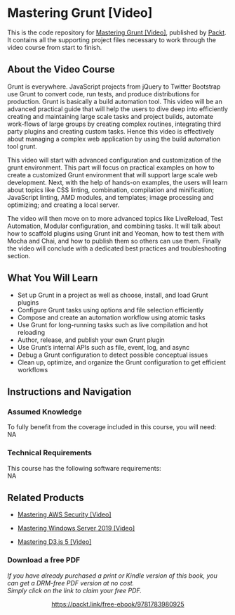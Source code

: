 # Mastering Grunt [Video]
This is the code repository for [Mastering Grunt [Video]](https://www.packtpub.com/web-development/mastering-grunt-video?utm_source=github&utm_medium=repository&utm_campaign=9781785281617), published by [Packt](https://www.packtpub.com/?utm_source=github). It contains all the supporting project files necessary to work through the video course from start to finish.
## About the Video Course
Grunt is everywhere. JavaScript projects from jQuery to Twitter Bootstrap use Grunt to convert code, run tests, and produce distributions for production. Grunt is basically a build automation tool. This video will be an advanced practical guide that will help the users to dive deep into efficiently creating and maintaining large scale tasks and project builds, automate work-flows of large groups by creating complex routines, integrating third party plugins and creating custom tasks. Hence this video is effectively about managing a complex web application by using the build automation tool grunt.

This video will start with advanced configuration and customization of the grunt environment. This part will focus on practical examples on how to create a customized Grunt environment that will support large scale web development. Next, with the help of hands-on examples, the users will learn about topics like CSS linting, combination, compilation and minification; JavaScript linting, AMD modules, and templates; image processing and optimizing; and creating a local server.

The video will then move on to more advanced topics like LiveReload, Test Automation, Modular configuration, and combining tasks. It will talk about how to scaffold plugins using Grunt init and Yeoman, how to test them with Mocha and Chai, and how to publish them so others can use them. Finally the video will conclude with a dedicated best practices and troubleshooting section.

<H2>What You Will Learn</H2>
<DIV class=book-info-will-learn-text>
<UL>
<LI>Set up Grunt in a project as well as choose, install, and load Grunt plugins 
<LI>Configure Grunt tasks using options and file selection efficiently 
<LI>Compose and create an automation workflow using atomic tasks 
<LI>Use Grunt for long-running tasks such as live compilation and hot reloading 
<LI>Author, release, and publish your own Grunt plugin 
<LI>Use Grunt’s internal APIs such as file, event, log, and async 
<LI>Debug a Grunt configuration to detect possible conceptual issues 
<LI>Clean up, optimize, and organize the Grunt configuration to get efficient workflows </LI></UL></DIV>

## Instructions and Navigation
### Assumed Knowledge
To fully benefit from the coverage included in this course, you will need:<br/>
NA
### Technical Requirements
This course has the following software requirements:<br/>
NA

## Related Products
* [Mastering AWS Security [Video]]()

* [Mastering Windows Server 2019 [Video]]()

* [Mastering D3.js 5 [Video]]()

### Download a free PDF

 <i>If you have already purchased a print or Kindle version of this book, you can get a DRM-free PDF version at no cost.<br>Simply click on the link to claim your free PDF.</i>
<p align="center"> <a href="https://packt.link/free-ebook/9781783980925">https://packt.link/free-ebook/9781783980925 </a> </p>